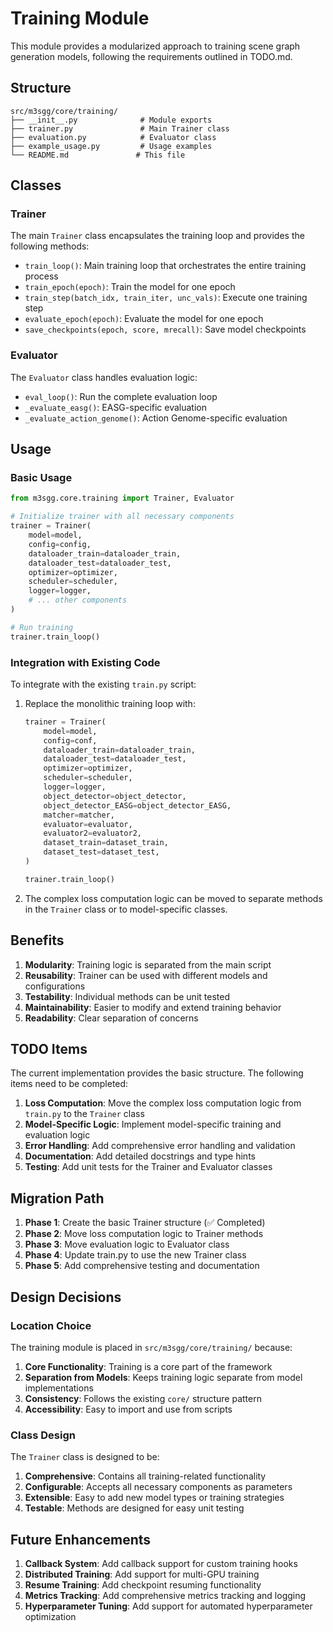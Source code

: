 # Training Module

This module provides a modularized approach to training scene graph generation models, following the requirements outlined in TODO.md.

## Structure

```
src/m3sgg/core/training/
├── __init__.py              # Module exports
├── trainer.py               # Main Trainer class
├── evaluation.py            # Evaluator class
├── example_usage.py         # Usage examples
└── README.md               # This file
```

## Classes

### Trainer

The main `Trainer` class encapsulates the training loop and provides the following methods:

- `train_loop()`: Main training loop that orchestrates the entire training process
- `train_epoch(epoch)`: Train the model for one epoch
- `train_step(batch_idx, train_iter, unc_vals)`: Execute one training step
- `evaluate_epoch(epoch)`: Evaluate the model for one epoch
- `save_checkpoints(epoch, score, mrecall)`: Save model checkpoints

### Evaluator

The `Evaluator` class handles evaluation logic:

- `eval_loop()`: Run the complete evaluation loop
- `_evaluate_easg()`: EASG-specific evaluation
- `_evaluate_action_genome()`: Action Genome-specific evaluation

## Usage

### Basic Usage

```python
from m3sgg.core.training import Trainer, Evaluator

# Initialize trainer with all necessary components
trainer = Trainer(
    model=model,
    config=config,
    dataloader_train=dataloader_train,
    dataloader_test=dataloader_test,
    optimizer=optimizer,
    scheduler=scheduler,
    logger=logger,
    # ... other components
)

# Run training
trainer.train_loop()
```

### Integration with Existing Code

To integrate with the existing `train.py` script:

1. Replace the monolithic training loop with:
   ```python
   trainer = Trainer(
       model=model,
       config=conf,
       dataloader_train=dataloader_train,
       dataloader_test=dataloader_test,
       optimizer=optimizer,
       scheduler=scheduler,
       logger=logger,
       object_detector=object_detector,
       object_detector_EASG=object_detector_EASG,
       matcher=matcher,
       evaluator=evaluator,
       evaluator2=evaluator2,
       dataset_train=dataset_train,
       dataset_test=dataset_test,
   )
   
   trainer.train_loop()
   ```

2. The complex loss computation logic can be moved to separate methods in the `Trainer` class or to model-specific classes.

## Benefits

1. **Modularity**: Training logic is separated from the main script
2. **Reusability**: Trainer can be used with different models and configurations
3. **Testability**: Individual methods can be unit tested
4. **Maintainability**: Easier to modify and extend training behavior
5. **Readability**: Clear separation of concerns

## TODO Items

The current implementation provides the basic structure. The following items need to be completed:

1. **Loss Computation**: Move the complex loss computation logic from `train.py` to the `Trainer` class
2. **Model-Specific Logic**: Implement model-specific training and evaluation logic
3. **Error Handling**: Add comprehensive error handling and validation
4. **Documentation**: Add detailed docstrings and type hints
5. **Testing**: Add unit tests for the Trainer and Evaluator classes

## Migration Path

1. **Phase 1**: Create the basic Trainer structure (✅ Completed)
2. **Phase 2**: Move loss computation logic to Trainer methods
3. **Phase 3**: Move evaluation logic to Evaluator class
4. **Phase 4**: Update train.py to use the new Trainer class
5. **Phase 5**: Add comprehensive testing and documentation

## Design Decisions

### Location Choice

The training module is placed in `src/m3sgg/core/training/` because:

1. **Core Functionality**: Training is a core part of the framework
2. **Separation from Models**: Keeps training logic separate from model implementations
3. **Consistency**: Follows the existing `core/` structure pattern
4. **Accessibility**: Easy to import and use from scripts

### Class Design

The `Trainer` class is designed to be:

1. **Comprehensive**: Contains all training-related functionality
2. **Configurable**: Accepts all necessary components as parameters
3. **Extensible**: Easy to add new model types or training strategies
4. **Testable**: Methods are designed for easy unit testing

## Future Enhancements

1. **Callback System**: Add callback support for custom training hooks
2. **Distributed Training**: Add support for multi-GPU training
3. **Resume Training**: Add checkpoint resuming functionality
4. **Metrics Tracking**: Add comprehensive metrics tracking and logging
5. **Hyperparameter Tuning**: Add support for automated hyperparameter optimization
